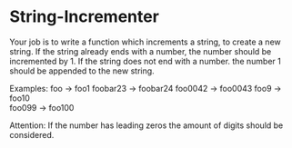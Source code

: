 # String-Incrementer
Your job is to write a function which increments a string, to create a new string.  If the string already ends with a number, the number should be incremented by 1. If the string does not end with a number. the number 1 should be appended to the new string.


Examples:  foo -> foo1  foobar23 -> foobar24 
foo0042 -> foo0043
foo9 -> foo10  
foo099 -> foo100  

Attention: If the number has leading zeros the amount of digits should be considered.
